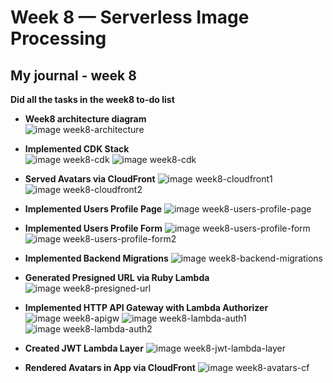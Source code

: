 # Week 8 — Serverless Image Processing
## My journal - week 8

**Did all the tasks in the week8 to-do list**
-  **Week8 architecture diagram**	
![image week8-architecture](./images/week8-architecture.png)

-  **Implemented CDK Stack**	
![image week8-cdk](./images/week8-cdk-stack.png)
![image week8-cdk](./images/week8-cdk.png)

-  **Served Avatars via CloudFront**
![image week8-cloudfront1](./images/week8-cloudfront1.png)
![image week8-cloudfront2](./images/week8-cloudfront2.png)

-  **Implemented Users Profile Page**
![image week8-users-profile-page](./images/week8-users-profile-page.png)

-  **Implemented Users Profile Form**
![image week8-users-profile-form](./images/week8-users-profile-form.png)
![image week8-users-profile-form2](./images/week8-users-profile-form2.png)

-  **Implemented Backend Migrations**
![image week8-backend-migrations](./images/week8-backend-migrations.png)

-  **Generated Presigned URL via Ruby Lambda**
![image week8-presigned-url](./images/week8-presigned-url.png)

-  **Implemented HTTP API Gateway with Lambda Authorizer**
![image week8-apigw](./images/week8-apigw.png)
![image week8-lambda-auth1](./images/week8-lambda-auth1.png)
![image week8-lambda-auth2](./images/week8-lambda-auth2.png)

-  **Created JWT Lambda Layer**
![image week8-jwt-lambda-layer](./images/week8-jwt-lambda-layer.png)

-  **Rendered Avatars in App via CloudFront**
![image week8-avatars-cf](./images/week8-avatars-cf.png)